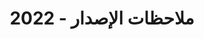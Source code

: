 ﻿---
title: ملاحظات الإصدار - 2022
type: docs
weight: 8
url: /ar/python-net/release-notes-2022/
---

